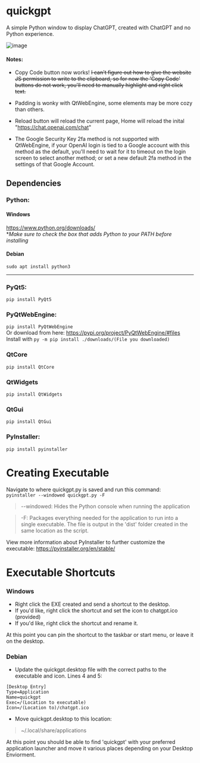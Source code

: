 # quickgpt
A simple Python window to display ChatGPT, created with ChatGPT and no Python experience.

![image](https://user-images.githubusercontent.com/80355486/213033246-91d659f4-5360-42b5-8cbc-f8c48bef4e84.png)

#### Notes:
- Copy Code button now works! ~~I can't figure out how to give the website JS permission to write to the clipboard, so for now the 'Copy Code' buttons do not work, you'll need to manually highlight and right click text.~~

- Padding is wonky with QtWebEngine, some elements may be more cozy than others. 

- Reload button will reload the current page, Home will reload the inital "https://chat.openai.com/chat"

- The Google Security Key 2fa method is not supported with QtWebEngine, if your OpenAI login is tied to a Google account with this method as the default, you'll need to wait for it to timeout on the login screen to select another method; or set a new default 2fa method in the settings of that Google Account.

## Dependencies

### Python: ### 

#### Windows ####
 
https://www.python.org/downloads/  
**Make sure to check the box that adds Python to your PATH before installing*  

#### Debian ####

```sudo apt install python3```  
___

### PyQt5: ###  
```pip install PyQt5```

### PyQtWebEngine: ###  
```pip install PyQtWebEngine```  
Or download from here: https://pypi.org/project/PyQtWebEngine/#files  
Install with
```py -m pip install ./downloads/(File you downloaded)```

### QtCore ###
```pip install QtCore```

### QtWidgets ###
```pip install QtWidgets```

### QtGui ###
```pip install QtGui```

### PyInstaller: ###  
```pip install pyinstaller```


# Creating Executable 
Navigate to where quickgpt.py is saved and run this command:  
```pyinstaller --windowed quickgpt.py -F```
  
> --windowed: Hides the Python console when running the application

> -F: Packages everything needed for the application to run into a single executable. The file is output in the 'dist' folder created in the same location as the script.

View more information about PyInstaller to further customize the executable: https://pyinstaller.org/en/stable/

# Executable Shortcuts
### Windows
- Right click the EXE created and send a shortcut to the desktop. 
- If you'd like, right click the shortcut and set the icon to chatgpt.ico (provided)
- If you'd like, right click the shortcut and rename it.

At this point you can pin the shortcut to the taskbar or start menu, or leave it on the desktop.

### Debian
- Update the quickgpt.desktop file with the correct paths to the executable and icon. Lines 4 and 5:
```
[Desktop Entry]
Type=Application
Name=quickgpt
Exec=/(Location to executable)
Icon=/(Location to)/chatgpt.ico
```

- Move quickgpt.desktop to this location:
> ~/.local/share/applications

At this point you should be able to find 'quickgpt' with your preferred application launcher and move it various places depending on your Desktop Enviorment. 
